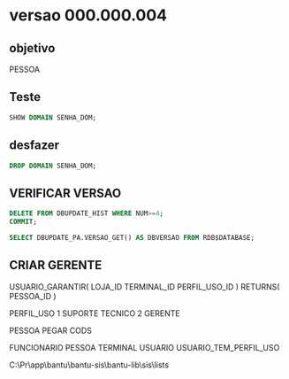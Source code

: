 # versao 000.000.004

## objetivo

PESSOA


## Teste

```SQL
SHOW DOMAIN SENHA_DOM;
```

## desfazer

```SQL
DROP DOMAIN SENHA_DOM;
```

## VERIFICAR VERSAO

```SQL
DELETE FROM DBUPDATE_HIST WHERE NUM>=4;
COMMIT;

SELECT DBUPDATE_PA.VERSAO_GET() AS DBVERSAO FROM RDB$DATABASE;
```

## CRIAR GERENTE

USUARIO_GARANTIR(
    LOJA_ID
    TERMINAL_ID
    PERFIL_USO_ID
)
RETURNS(
    PESSOA_ID
)



PERFIL_USO
1 SUPORTE TECNICO
2 GERENTE

PESSOA PEGAR CODS

FUNCIONARIO
PESSOA
TERMINAL
USUARIO
USUARIO_TEM_PERFIL_USO


C:\Pr\app\bantu\bantu-sis\bantu-lib\sis\lists


